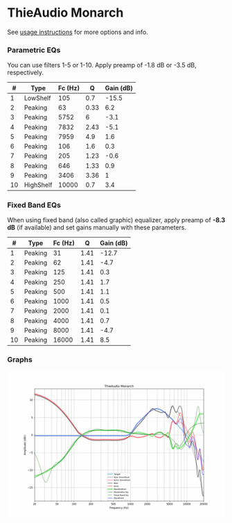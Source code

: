 # ThieAudio Monarch
See [usage instructions](https://github.com/jaakkopasanen/AutoEq#usage) for more options and info.

### Parametric EQs
You can use filters 1-5 or 1-10. Apply preamp of -1.8 dB or -3.5 dB, respectively.

|   # | Type      |   Fc (Hz) |    Q |   Gain (dB) |
|-----|-----------|-----------|------|-------------|
|   1 | LowShelf  |       105 | 0.7  |       -15.5 |
|   2 | Peaking   |        63 | 0.33 |         6.2 |
|   3 | Peaking   |      5752 | 6    |        -3.1 |
|   4 | Peaking   |      7832 | 2.43 |        -5.1 |
|   5 | Peaking   |      7959 | 4.9  |         1.6 |
|   6 | Peaking   |       106 | 1.6  |         0.3 |
|   7 | Peaking   |       205 | 1.23 |        -0.6 |
|   8 | Peaking   |       646 | 1.33 |         0.9 |
|   9 | Peaking   |      3406 | 3.36 |         1   |
|  10 | HighShelf |     10000 | 0.7  |         3.4 |

### Fixed Band EQs
When using fixed band (also called graphic) equalizer, apply preamp of **-8.3 dB** (if available) and set gains manually with these parameters.

|   # | Type    |   Fc (Hz) |    Q |   Gain (dB) |
|-----|---------|-----------|------|-------------|
|   1 | Peaking |        31 | 1.41 |       -12.7 |
|   2 | Peaking |        62 | 1.41 |        -4.7 |
|   3 | Peaking |       125 | 1.41 |         0.3 |
|   4 | Peaking |       250 | 1.41 |         1.7 |
|   5 | Peaking |       500 | 1.41 |         1.1 |
|   6 | Peaking |      1000 | 1.41 |         0.5 |
|   7 | Peaking |      2000 | 1.41 |         0.1 |
|   8 | Peaking |      4000 | 1.41 |         0.7 |
|   9 | Peaking |      8000 | 1.41 |        -4.7 |
|  10 | Peaking |     16000 | 1.41 |         8.5 |

### Graphs
![](./ThieAudio%20Monarch.png)

